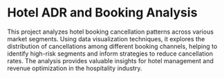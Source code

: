 # Hotel ADR and Booking Analysis
 This project analyzes hotel booking cancellation patterns across various market segments. Using data visualization techniques, it explores the distribution of cancellations among different booking channels, helping to identify high-risk segments and inform strategies to reduce cancellation rates. The analysis provides valuable insights for hotel management and revenue optimization in the hospitality industry.
